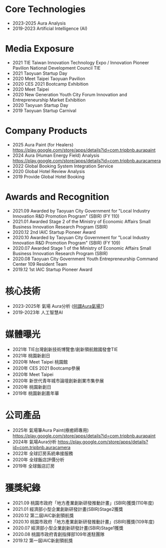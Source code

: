 
# Core Technologies
* 2023-2025 Aura Analysis 
* 2019-2023 Artificial Intelligence (AI)


# Media Exposure
* 2021 TIE Taiwan Innovation Technology Expo / Innovation Pioneer Pavilion National Development Council TIE
* 2021 Taoyuan Startup Day
* 2020 Meet Taipei Taoyuan Pavilion
* 2020 CES 2021 Bootcamp Exhibition
* 2020 Meet Taipei
* 2020 New Generation Youth City Forum Innovation and Entrepreneurship Market Exhibition
* 2020 Taoyuan Startup Day
* 2019 Taoyuan Startup Carnival

# Company Products
* 2025 Aura Paint (for Healers) https://play.google.com/store/apps/details?id=com.tripbnb.aurapaint
* 2024 Aura (Human Energy Field) Analysis https://play.google.com/store/apps/details?id=com.tripbnb.auracamera
* 2022 Global Booking System Integration Service
* 2020 Global Hotel Review Analysis
* 2019 Provide Global Hotel Booking

# Awards and Recognition
* 2021.09 Awarded by Taoyuan City Government for "Local Industry Innovation R&D Promotion Program" (SBIR) (FY 110)
* 2021.01 Awarded Stage 2 of the Ministry of Economic Affairs Small Business Innovation Research Program (SBIR)
* 2020.12 2nd IAIC Startup Pioneer Award
* 2020.10 Awarded by Taoyuan City Government for "Local Industry Innovation R&D Promotion Program" (SBIR) (FY 109)
* 2020.07 Awarded Stage 1 of the Ministry of Economic Affairs Small Business Innovation Research Program (SBIR)
* 2020.08 Taoyuan City Government Youth Entrepreneurship Command Center 109 Resident Team
* 2019.12 1st IAIC Startup Pioneer Award

# 核心技術
* 2023-2025年 氣場 Aura分析 (<a href="/aura/">何謂Aura氣場?</a>)
* 2019-2023年 人工智慧AI
 
# 媒體曝光
* 2021年 TIE台灣創新技術博覽會/創新領航館國發會TIE
* 2021年 桃園新創日
* 2020年 Meet Taipei 桃園館
* 2020年 CES 2021 Bootcamp參展
* 2020年 Meet Taipei 
* 2020年 新世代青年城市論壇創新創業市集參展
* 2020年 桃園新創日
* 2019年 桃園新創嘉年華

# 公司產品
* 2025年 氣場筆Aura Paint(療癒師專用) https://play.google.com/store/apps/details?id=com.tripbnb.aurapaint
* 2024年 氣場Aura分析 https://play.google.com/store/apps/details?id=com.tripbnb.auracamera
* 2022年 全球訂房系統串接服務
* 2020年 全球飯店評價分析
* 2019年 全球飯店訂房
 
# 獲獎紀錄
* 2021.09 桃園市政府「地方產業創新研發推動計畫」(SBIR)獲獎(110年度)
* 2021.01 經濟部小型企業創新研發計畫(SBIR)Stage2獲獎
* 2020.12 第二屆IAIC新創領航獎
* 2020.10 桃園市政府「地方產業創新研發推動計畫」(SBIR)獲獎(109年度)
* 2020.07 經濟部小型企業創新研發計畫(SBIR)Stage1獲獎
* 2020.08 桃園市政府青創指揮部109年進駐團隊
* 2019.12 第一屆IAIC新創領航獎
